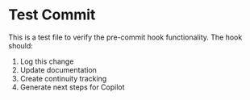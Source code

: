 # Test Commit

This is a test file to verify the pre-commit hook functionality. The hook should:
1. Log this change
2. Update documentation
3. Create continuity tracking
4. Generate next steps for Copilot
